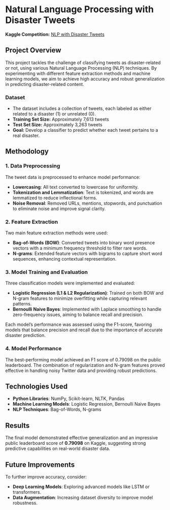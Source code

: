 # Natural Language Processing with Disaster Tweets

**Kaggle Competition:** [NLP with Disaster Tweets](https://www.kaggle.com/c/nlp-getting-started)

## Project Overview

This project tackles the challenge of classifying tweets as disaster-related or not, using various Natural Language Processing (NLP) techniques. By experimenting with different feature extraction methods and machine learning models, we aim to achieve high accuracy and robust generalization in predicting disaster-related content.

### Dataset

- The dataset includes a collection of tweets, each labeled as either related to a disaster (1) or unrelated (0).
- **Training Set Size:** Approximately 7,613 tweets
- **Test Set Size:** Approximately 3,263 tweets
- **Goal:** Develop a classifier to predict whether each tweet pertains to a real disaster.

## Methodology

### 1. Data Preprocessing
The tweet data is preprocessed to enhance model performance:
- **Lowercasing**: All text converted to lowercase for uniformity.
- **Tokenization and Lemmatization**: Text is tokenized, and words are lemmatized to reduce inflectional forms.
- **Noise Removal**: Removed URLs, mentions, stopwords, and punctuation to eliminate noise and improve signal clarity.

### 2. Feature Extraction
Two main feature extraction methods were used:
- **Bag-of-Words (BOW)**: Converted tweets into binary word presence vectors with a minimum frequency threshold to filter rare words.
- **N-grams**: Extended feature vectors with bigrams to capture short word sequences, enhancing contextual representation.

### 3. Model Training and Evaluation
Three classification models were implemented and evaluated:
- **Logistic Regression (L1 & L2 Regularization)**: Trained on both BOW and N-gram features to minimize overfitting while capturing relevant patterns.
- **Bernoulli Naive Bayes**: Implemented with Laplace smoothing to handle zero-frequency issues, aiming to balance recall and precision.

Each model’s performance was assessed using the F1-score, favoring models that balance precision and recall due to the importance of accurate disaster prediction.

### 4. Model Performance
The best-performing model achieved an F1 score of 0.79098 on the public leaderboard. The combination of regularization and N-gram features proved effective in handling noisy Twitter data and providing robust predictions.

## Technologies Used
- **Python Libraries**: NumPy, Scikit-learn, NLTK, Pandas
- **Machine Learning Models**: Logistic Regression, Bernoulli Naive Bayes
- **NLP Techniques**: Bag-of-Words, N-grams

## Results

The final model demonstrated effective generalization and an impressive public leaderboard score of **0.79098** on Kaggle, suggesting strong predictive capabilities on real-world disaster data.

## Future Improvements
To further improve accuracy, consider:
- **Deep Learning Models**: Exploring advanced models like LSTM or transformers.
- **Data Augmentation**: Increasing dataset diversity to improve model robustness.